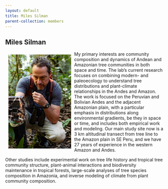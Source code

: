 ```yaml
---
layout: default
title: Miles Silman
parent-collection: members
---
```


## Miles Silman
<img src="/media/members/hd/miles_silman.png" alt="1" width = 200px height = 300px style="object-fit: cover; float: left; margin: 10px">
My primary interests are community composition and dynamics of Andean and Amazonian tree communities in both space and time. The lab’s current research focuses on combining modern- and paleoecology to understand tree distributions and plant-climate relationships in the Andes and Amazon. The work is focused on the Peruvian and Bolivian Andes and the adjacent Amazonian plain, with a particular emphasis in distributions along environmental gradients, be they in space or time, and includes both empirical work and modeling. Our main study site now is a 3 km altitudinal transect from tree line to the Amazon plain in SE Peru, and we have 27 years of experience in the western Amazon and Andes.


Other studies include experimental work on tree life history and tropical tree community structure, plant-animal interactions and biodiversity maintenance in tropical forests, large-scale analyses of tree species composition in Amazonia, and inverse modeling of climate from plant community composition.